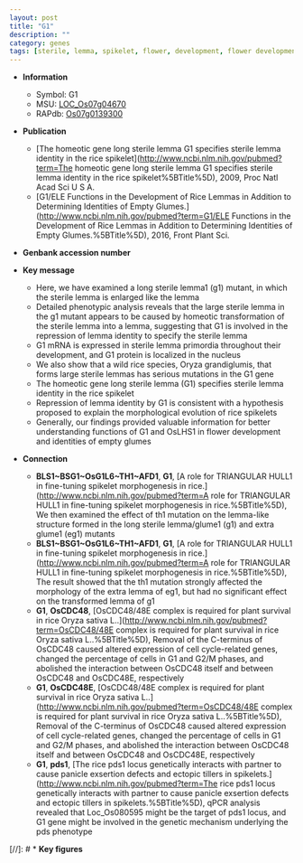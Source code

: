 ```yaml
---
layout: post
title: "G1"
description: ""
category: genes
tags: [sterile, lemma, spikelet, flower, development, flower development]
---
```


* **Information**  
    + Symbol: G1  
    + MSU: [LOC_Os07g04670](http://rice.uga.edu/cgi-bin/ORF_infopage.cgi?orf=LOC_Os07g04670)  
    + RAPdb: [Os07g0139300](https://rapdb.dna.affrc.go.jp/locus/?name=Os07g0139300)  

* **Publication**  
    + [The homeotic gene long sterile lemma G1 specifies sterile lemma identity in the rice spikelet](http://www.ncbi.nlm.nih.gov/pubmed?term=The homeotic gene long sterile lemma G1 specifies sterile lemma identity in the rice spikelet%5BTitle%5D), 2009, Proc Natl Acad Sci U S A.
    + [G1/ELE Functions in the Development of Rice Lemmas in Addition to Determining Identities of Empty Glumes.](http://www.ncbi.nlm.nih.gov/pubmed?term=G1/ELE Functions in the Development of Rice Lemmas in Addition to Determining Identities of Empty Glumes.%5BTitle%5D), 2016, Front Plant Sci.

* **Genbank accession number**  

* **Key message**  
    + Here, we have examined a long sterile lemma1 (g1) mutant, in which the sterile lemma is enlarged like the lemma
    + Detailed phenotypic analysis reveals that the large sterile lemma in the g1 mutant appears to be caused by homeotic transformation of the sterile lemma into a lemma, suggesting that G1 is involved in the repression of lemma identity to specify the sterile lemma
    + G1 mRNA is expressed in sterile lemma primordia throughout their development, and G1 protein is localized in the nucleus
    + We also show that a wild rice species, Oryza grandiglumis, that forms large sterile lemmas has serious mutations in the G1 gene
    + The homeotic gene long sterile lemma (G1) specifies sterile lemma identity in the rice spikelet
    + Repression of lemma identity by G1 is consistent with a hypothesis proposed to explain the morphological evolution of rice spikelets
    + Generally, our findings provided valuable information for better understanding functions of G1 and OsLHS1 in flower development and identities of empty glumes

* **Connection**  
    + __BLS1~BSG1~OsG1L6~TH1~AFD1__, __G1__, [A role for TRIANGULAR HULL1 in fine-tuning spikelet morphogenesis in rice.](http://www.ncbi.nlm.nih.gov/pubmed?term=A role for TRIANGULAR HULL1 in fine-tuning spikelet morphogenesis in rice.%5BTitle%5D), We then examined the effect of th1 mutation on the lemma-like structure formed in the long sterile lemma/glume1 (g1) and extra glume1 (eg1) mutants
    + __BLS1~BSG1~OsG1L6~TH1~AFD1__, __G1__, [A role for TRIANGULAR HULL1 in fine-tuning spikelet morphogenesis in rice.](http://www.ncbi.nlm.nih.gov/pubmed?term=A role for TRIANGULAR HULL1 in fine-tuning spikelet morphogenesis in rice.%5BTitle%5D), The result showed that the th1 mutation strongly affected the morphology of the extra lemma of eg1, but had no significant effect on the transformed lemma of g1
    + __G1__, __OsCDC48__, [OsCDC48/48E complex is required for plant survival in rice Oryza sativa L..](http://www.ncbi.nlm.nih.gov/pubmed?term=OsCDC48/48E complex is required for plant survival in rice Oryza sativa L..%5BTitle%5D),  Removal of the C-terminus of OsCDC48 caused altered expression of cell cycle-related genes, changed the percentage of cells in G1 and G2/M phases, and abolished the interaction between OsCDC48 itself and between OsCDC48 and OsCDC48E, respectively
    + __G1__, __OsCDC48E__, [OsCDC48/48E complex is required for plant survival in rice Oryza sativa L..](http://www.ncbi.nlm.nih.gov/pubmed?term=OsCDC48/48E complex is required for plant survival in rice Oryza sativa L..%5BTitle%5D),  Removal of the C-terminus of OsCDC48 caused altered expression of cell cycle-related genes, changed the percentage of cells in G1 and G2/M phases, and abolished the interaction between OsCDC48 itself and between OsCDC48 and OsCDC48E, respectively
    + __G1__, __pds1__, [The rice pds1 locus genetically interacts with partner to cause panicle exsertion defects and ectopic tillers in spikelets.](http://www.ncbi.nlm.nih.gov/pubmed?term=The rice pds1 locus genetically interacts with partner to cause panicle exsertion defects and ectopic tillers in spikelets.%5BTitle%5D),  qPCR analysis revealed that Loc_Os080595 might be the target of pds1 locus, and G1 gene might be involved in the genetic mechanism underlying the pds phenotype

[//]: # * **Key figures**  


